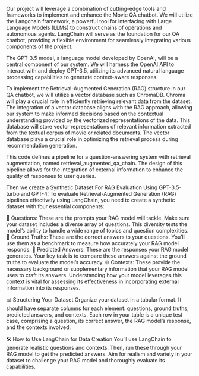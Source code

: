 Our project will leverage a combination of cutting-edge tools and frameworks to implement and enhance the Movie QA chatbot. 
We will utilize the Langchain framework, a powerful tool for interfacing with Large Language Models (LLMs) to construct chains of operations and autonomous agents.
LangChain will serve as the foundation for our QA chatbot, providing a flexible environment for seamlessly integrating various components of the project.

The GPT-3.5 model, a language model developed by OpenAI, will be a central component of our system.
We will harness the OpenAI API to interact with and deploy GPT-3.5, utilizing its advanced natural language processing capabilities to generate context-aware responses.

To implement the Retrieval-Augmented Generation (RAG) structure in our QA chatbot, we will utilize a vector database such as ChromaDB. 
Chroma will play a crucial role in efficiently retrieving relevant data from the dataset. 
The integration of a vector database aligns with the RAG approach, allowing our system to make informed decisions based on the contextual understanding provided by the vectorized representations of the data. 
This database will store vector representations of relevant information extracted from the textual corpus of movie or related documents. 
The vector database plays a crucial role in optimizing the retrieval process during recommendation generation.

This code defines a pipeline for a question-answering system with retrieval augmentation, named retrieval_augmented_qa_chain.
The design of this pipeline allows for the integration of external information to enhance the quality of responses to user queries.

Then we create a Synthetic Dataset For RAG Evaluation Using GPT-3.5-turbo and GPT-4:
To evaluate Retrieval-Augmented Generation (RAG) pipelines effectively using LangChain, you need to create a synthetic dataset with four essential components:

🤔 Questions: These are the prompts your RAG model will tackle. Make sure your dataset includes a diverse array of questions. This diversity tests the model’s ability to handle a wide range of topics and question complexities.
🎯 Ground Truths: These are the correct answers to your questions. You’ll use them as a benchmark to measure how accurately your RAG model responds.
🔮 Predicted Answers: These are the responses your RAG model generates. Your key task is to compare these answers against the ground truths to evaluate the model’s accuracy.
🌐 Contexts: These provide the necessary background or supplementary information that your RAG model uses to craft its answers. Understanding how your model leverages this context is vital for assessing its effectiveness in incorporating external information into its responses.


📊 Structuring Your Dataset
Organize your dataset in a tabular format. It should have separate columns for each element: questions, ground truths, predicted answers, and contexts. Each row in your table is a unique test case, comprising a question, its correct answer, the RAG model’s response, and the contexts involved.

🛠️ How to Use LangChain for Data Creation
You’ll use LangChain to generate realistic questions and contexts. Then, run these through your RAG model to get the predicted answers. Aim for realism and variety in your dataset to challenge your RAG model and thoroughly evaluate its capabilities.

